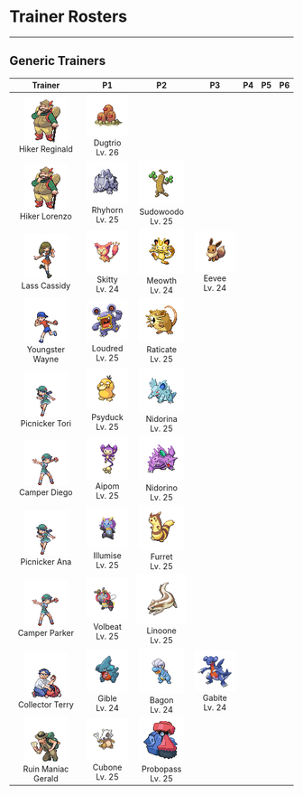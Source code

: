 # Trainer Rosters

---

## Generic Trainers

| Trainer | P1 | P2 | P3 | P4 | P5 | P6 |
|:-------:|:--:|:--:|:--:|:--:|:--:|:--:|
| ![Hiker Reginald](../../assets/trainers/hiker.png)<br>Hiker Reginald | ![Dugtrio](../../assets/sprites/dugtrio/front.gif)<br>Dugtrio<br>Lv. 26 |
| ![Hiker Lorenzo](../../assets/trainers/hiker.png)<br>Hiker Lorenzo | ![Rhyhorn](../../assets/sprites/rhyhorn/front.gif)<br>Rhyhorn<br>Lv. 25 | ![Sudowoodo](../../assets/sprites/sudowoodo/front.gif)<br>Sudowoodo<br>Lv. 25 |
| ![Lass Cassidy](../../assets/trainers/lass.png)<br>Lass Cassidy | ![Skitty](../../assets/sprites/skitty/front.gif)<br>Skitty<br>Lv. 24 | ![Meowth](../../assets/sprites/meowth/front.gif)<br>Meowth<br>Lv. 24 | ![Eevee](../../assets/sprites/eevee/front.gif)<br>Eevee<br>Lv. 24 |
| ![Youngster Wayne](../../assets/trainers/youngster.png)<br>Youngster Wayne | ![Loudred](../../assets/sprites/loudred/front.gif)<br>Loudred<br>Lv. 25 | ![Raticate](../../assets/sprites/raticate/front.gif)<br>Raticate<br>Lv. 25 |
| ![Picnicker Tori](../../assets/trainers/picnicker.png)<br>Picnicker Tori | ![Psyduck](../../assets/sprites/psyduck/front.gif)<br>Psyduck<br>Lv. 25 | ![Nidorina](../../assets/sprites/nidorina/front.gif)<br>Nidorina<br>Lv. 25 |
| ![Camper Diego](../../assets/trainers/camper.png)<br>Camper Diego | ![Aipom](../../assets/sprites/aipom/front.gif)<br>Aipom<br>Lv. 25 | ![Nidorino](../../assets/sprites/nidorino/front.gif)<br>Nidorino<br>Lv. 25 |
| ![Picnicker Ana](../../assets/trainers/picnicker.png)<br>Picnicker Ana | ![Illumise](../../assets/sprites/illumise/front.gif)<br>Illumise<br>Lv. 25 | ![Furret](../../assets/sprites/furret/front.gif)<br>Furret<br>Lv. 25 |
| ![Camper Parker](../../assets/trainers/camper.png)<br>Camper Parker | ![Volbeat](../../assets/sprites/volbeat/front.gif)<br>Volbeat<br>Lv. 25 | ![Linoone](../../assets/sprites/linoone/front.gif)<br>Linoone<br>Lv. 25 |
| ![Collector Terry](../../assets/trainers/collector.png)<br>Collector Terry | ![Gible](../../assets/sprites/gible/front.gif)<br>Gible<br>Lv. 24 | ![Bagon](../../assets/sprites/bagon/front.gif)<br>Bagon<br>Lv. 24 | ![Gabite](../../assets/sprites/gabite/front.gif)<br>Gabite<br>Lv. 24 |
| ![Ruin Maniac Gerald](../../assets/trainers/ruin_maniac.png)<br>Ruin Maniac Gerald | ![Cubone](../../assets/sprites/cubone/front.gif)<br>Cubone<br>Lv. 25 | ![Probopass](../../assets/sprites/probopass/front.gif)<br>Probopass<br>Lv. 25 |
